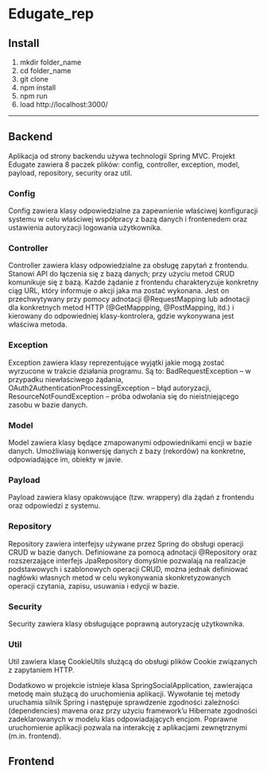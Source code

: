 # Edugate_rep

## Install
1. mkdir folder_name
2. cd folder_name
3. git clone 
4. npm install
5. npm run
6. load http://localhost:3000/

---

## Backend

Aplikacja od strony backendu używa technologii Spring MVC. Projekt Edugate zawiera 8 paczek plików: config, controller, exception, model, payload, repository, security oraz util. 

### Config
Config zawiera klasy odpowiedzialne za zapewnienie właściwej konfiguracji systemu w celu właściwej współpracy z bazą danych i frontenedem oraz ustawienia autoryzacji logowania użytkownika.

### Controller
Controller zawiera klasy odpowiedzialne za obsługę zapytań z frontendu. Stanowi API do łączenia się z bazą danych; przy użyciu metod CRUD komunikuje się z bazą. Każde żądanie z frontendu charakteryzuje konkretny ciąg URL, który informuje o akcji jaka ma zostać wykonana. Jest on przechwytywany przy pomocy adnotacji @RequestMapping lub adnotacji dla konkretnych metod HTTP (@GetMappping, @PostMapping, itd.) i kierowany do odpowiedniej klasy-kontrolera, gdzie wykonywana jest właściwa metoda. 

### Exception
Exception zawiera klasy reprezentujące wyjątki jakie mogą zostać wyrzucone w trakcie działania programu. Są to: BadRequestException – w przypadku niewłaściwego żądania, OAuth2AuthenticationProcessingException – błąd autoryzacji, ResourceNotFoundException – próba odwołania się do nieistniejącego zasobu w bazie danych. 

### Model
Model zawiera klasy będące zmapowanymi odpowiednikami encji w bazie danych. Umożliwiają konwersję danych z bazy (rekordów) na konkretne, odpowiadające im, obiekty w javie. 

### Payload
Payload zawiera klasy opakowujące (tzw. wrappery) dla żądań z frontendu oraz odpowiedzi 
z systemu. 

### Repository
Repository zawiera interfejsy używane przez Spring do obsługi operacji CRUD w bazie danych. Definiowane za pomocą adnotacji @Repository oraz rozszerzające interfejs JpaRepository domyślnie pozwalają na realizacje podstawowych i szablonowych operacji CRUD, można jednak definiować nagłówki własnych metod w celu wykonywania skonkretyzowanych operacji czytania, zapisu, usuwania i edycji w bazie. 

### Security
Security zawiera klasy obsługujące poprawną autoryzację użytkownika. 

### Util
Util zawiera klasę CookieUtils służącą do obsługi plików Cookie związanych z zapytaniem HTTP.

Dodatkowo w projekcie istnieje klasa SpringSocialApplication, zawierająca metodę main służącą do uruchomienia aplikacji. Wywołanie tej metody uruchamia silnik Spring i następuje sprawdzenie zgodności zależności (dependencies) mavena oraz przy użyciu framework’u Hibernate zgodności zadeklarowanych w modelu klas odpowiadających encjom. Poprawne uruchomienie aplikacji pozwala na interakcję z aplikacjami zewnętrznymi (m.in. frontend). 

## Frontend

